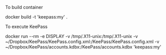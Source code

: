 To build container

docker build -t 'keepass:my' .

To execute KeePass

docker run --rm -e DISPLAY -v /tmp/.X11-unix:/tmp/.X11-unix -v ~/Dropbox/KeePass/KeePass.config.xml:/KeePass/KeePass.config.xml -v ~/Dropbox/KeePass/accounts.kdbx:/KeePass/accounts.kdbx 'keepass:my'

